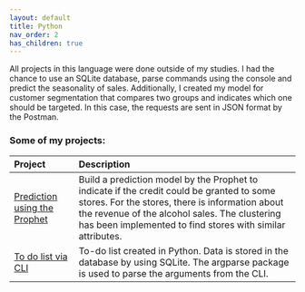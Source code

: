 ```yaml
---
layout: default
title: Python
nav_order: 2
has_children: true
---
```


All projects in this language were done outside of my studies. I had the chance to use an SQLite database, parse commands using the console and predict the seasonality of sales. Additionally, I created my model for customer segmentation that compares two groups and indicates which one should be targeted. In this case, the requests are sent in JSON format by the Postman. 

### Some of my projects:

|Project|Description|
|:---|:---|
|[Prediction using the Prophet](https://kamilkandzia.github.io/prophet/)|Build a prediction model by the Prophet to indicate if the credit could be granted to some stores. For the stores, there is information about the revenue of the alcohol sales. The clustering has been implemented to find stores with similar attributes.|
|[To do list via CLI](https://kamilkandzia.github.io/todolist/)|To-do list created in Python. Data is stored in the database by using SQLite. The argparse package is used to parse the arguments from the CLI.|
